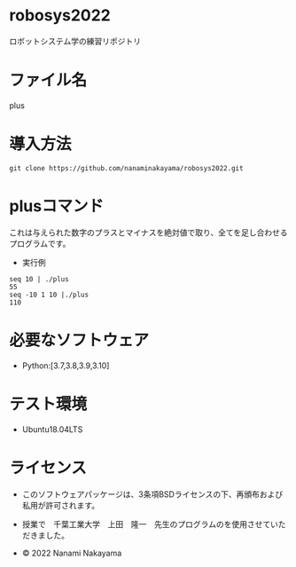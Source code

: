 # robosys2022
ロボットシステム学の練習リポジトリ
# ファイル名
plus

# 導入方法
```
git clone https://github.com/nanaminakayama/robosys2022.git
```

# plusコマンド
これは与えられた数字のプラスとマイナスを絶対値で取り、全てを足し合わせるプログラムです。
* 実行例
```
seq 10 | ./plus
55
seq -10 1 10 |./plus
110
```
# 必要なソフトウェア
* Python:[3.7,3.8,3.9,3.10]

# テスト環境
* Ubuntu18.04LTS

# ライセンス
* このソフトウェアパッケージは、3条項BSDライセンスの下、再頒布および私用が許可されます。


* 授業で　千葉工業大学　上田　隆一　先生のプログラムのを使用させていただきました。

* © 2022 Nanami Nakayama   
